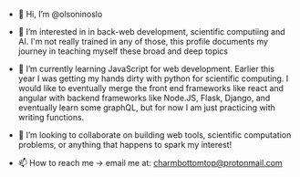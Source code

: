 - 👋 Hi, I’m @olsoninoslo


- 👀 I’m interested in in back-web development, scientific computiing and AI. I'm not really trained in any of those, this profile documents my journey in teaching myself these broad and deep topics


- 🌱 I’m currently learning JavaScript for web development. Earlier this year I was getting my hands dirty with python for scientific computing. I would like to eventually merge the front end frameworks like react and angular with backend frameworks like Node.JS, Flask, Django, and eventually learn some graphQL, but for now I am just practicing with writing functions.


- 💞️ I’m looking to collaborate on building web tools, scientific computation problems, or anything that happens to spark my interest!


- 📫 How to reach me -> email me at: charmbottomtop@protonmail.com

<!---
olsoninoslo/olsoninoslo is a ✨ special ✨ repository because its `README.md` (this file) appears on your GitHub profile.
You can click the Preview link to take a look at your changes.
--->
